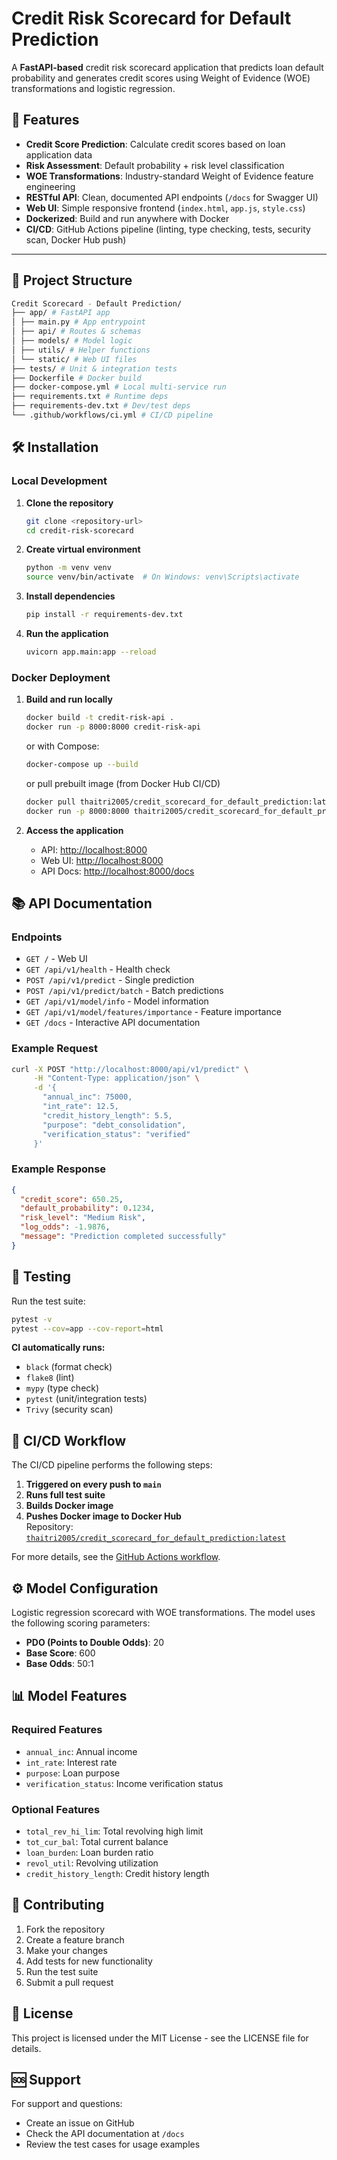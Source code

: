 # Credit Risk Scorecard for Default Prediction

A **FastAPI-based** credit risk scorecard application that predicts loan default probability and generates credit scores using Weight of Evidence (WOE) transformations and logistic regression.

## 🚀 Features

- **Credit Score Prediction**: Calculate credit scores based on loan application data  
- **Risk Assessment**: Default probability + risk level classification  
- **WOE Transformations**: Industry-standard Weight of Evidence feature engineering  
- **RESTful API**: Clean, documented API endpoints (`/docs` for Swagger UI)  
- **Web UI**: Simple responsive frontend (`index.html`, `app.js`, `style.css`)  
- **Dockerized**: Build and run anywhere with Docker  
- **CI/CD**: GitHub Actions pipeline (linting, type checking, tests, security scan, Docker Hub push)

---

## 📁 Project Structure

```bash
Credit Scorecard - Default Prediction/
├── app/ # FastAPI app
│ ├── main.py # App entrypoint
│ ├── api/ # Routes & schemas
│ ├── models/ # Model logic
│ ├── utils/ # Helper functions
│ └── static/ # Web UI files
├── tests/ # Unit & integration tests
├── Dockerfile # Docker build
├── docker-compose.yml # Local multi-service run
├── requirements.txt # Runtime deps
├── requirements-dev.txt # Dev/test deps
└── .github/workflows/ci.yml # CI/CD pipeline
```

## 🛠️ Installation

### Local Development

1. **Clone the repository**

   ```bash
   git clone <repository-url>
   cd credit-risk-scorecard
   ```

2. **Create virtual environment**

   ```bash
   python -m venv venv
   source venv/bin/activate  # On Windows: venv\Scripts\activate
   ```

3. **Install dependencies**

   ```bash
   pip install -r requirements-dev.txt
   ```

4. **Run the application**

   ```bash
   uvicorn app.main:app --reload
   ```

### Docker Deployment

1. **Build and run locally**

   ```bash
   docker build -t credit-risk-api .
   docker run -p 8000:8000 credit-risk-api
   ```

   or with Compose:

   ```bash
   docker-compose up --build
   ```

   or pull prebuilt image (from Docker Hub CI/CD)

   ```bash
   docker pull thaitri2005/credit_scorecard_for_default_prediction:latest
   docker run -p 8000:8000 thaitri2005/credit_scorecard_for_default_prediction:latest
   ```

2. **Access the application**
   - API: <http://localhost:8000>
   - Web UI: <http://localhost:8000>
   - API Docs: <http://localhost:8000/docs>

## 📚 API Documentation

### Endpoints

- `GET /` - Web UI
- `GET /api/v1/health` - Health check
- `POST /api/v1/predict` - Single prediction
- `POST /api/v1/predict/batch` - Batch predictions
- `GET /api/v1/model/info` - Model information
- `GET /api/v1/model/features/importance` - Feature importance
- `GET /docs` - Interactive API documentation

### Example Request

```bash
curl -X POST "http://localhost:8000/api/v1/predict" \
     -H "Content-Type: application/json" \
     -d '{
       "annual_inc": 75000,
       "int_rate": 12.5,
       "credit_history_length": 5.5,
       "purpose": "debt_consolidation",
       "verification_status": "verified"
     }'
```

### Example Response

```json
{
  "credit_score": 650.25,
  "default_probability": 0.1234,
  "risk_level": "Medium Risk",
  "log_odds": -1.9876,
  "message": "Prediction completed successfully"
}
```

## 🧪 Testing

Run the test suite:

```bash
pytest -v
pytest --cov=app --cov-report=html
```

**CI automatically runs:**

- `black` (format check)
- `flake8` (lint)
- `mypy` (type check)
- `pytest` (unit/integration tests)
- `Trivy` (security scan)

## 🔄 CI/CD Workflow

The CI/CD pipeline performs the following steps:

1. **Triggered on every push to `main`**
2. **Runs full test suite**
3. **Builds Docker image**
4. **Pushes Docker image to Docker Hub**  
   Repository: [`thaitri2005/credit_scorecard_for_default_prediction:latest`](https://hub.docker.com/r/thaitri2005/credit_scorecard_for_default_prediction)

For more details, see the [GitHub Actions workflow](.github/workflows/deploy.yml).

## ⚙️ Model Configuration

Logistic regression scorecard with WOE transformations. The model uses the following scoring parameters:

- **PDO (Points to Double Odds)**: 20
- **Base Score**: 600
- **Base Odds**: 50:1

## 📊 Model Features

### Required Features

- `annual_inc`: Annual income
- `int_rate`: Interest rate
- `purpose`: Loan purpose
- `verification_status`: Income verification status

### Optional Features

- `total_rev_hi_lim`: Total revolving high limit
- `tot_cur_bal`: Total current balance
- `loan_burden`: Loan burden ratio
- `revol_util`: Revolving utilization
- `credit_history_length`: Credit history length

## 🤝 Contributing

1. Fork the repository
2. Create a feature branch
3. Make your changes
4. Add tests for new functionality
5. Run the test suite
6. Submit a pull request

## 📄 License

This project is licensed under the MIT License - see the LICENSE file for details.

## 🆘 Support

For support and questions:

- Create an issue on GitHub
- Check the API documentation at `/docs`
- Review the test cases for usage examples
